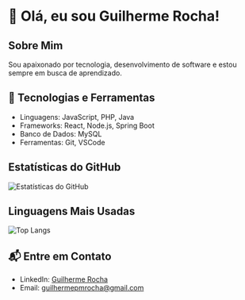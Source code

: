 # 👋 Olá, eu sou Guilherme Rocha!

## Sobre Mim
Sou apaixonado por tecnologia, desenvolvimento de software e estou sempre em busca de aprendizado.

## 🚀 Tecnologias e Ferramentas
- Linguagens: JavaScript, PHP, Java
- Frameworks: React, Node.js, Spring Boot
- Banco de Dados: MySQL
- Ferramentas: Git, VSCode

## Estatísticas do GitHub
![Estatísticas do GitHub](https://github-readme-stats.vercel.app/api?username=GuilhermeRocha19&show_icons=true&theme=radical)

## Linguagens Mais Usadas
![Top Langs](https://github-readme-stats.vercel.app/api/top-langs/?username=GuilhermeRocha19&layout=compact&theme=radical)


## 📬 Entre em Contato
- LinkedIn: [Guilherme Rocha](https://www.linkedin.com/in/guilhermepinheiromachado)
- Email: guilhermepmrocha@gmail.com
